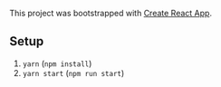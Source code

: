 This project was bootstrapped with [Create React App](https://github.com/facebookincubator/create-react-app).

## Setup
1. `yarn` (`npm install`)
2. `yarn start` (`npm run start`)
